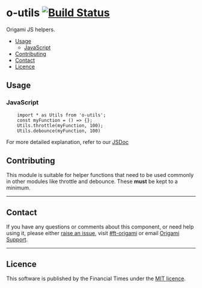 # o-utils [![Build Status](https://circleci.com/gh/Financial-Times/o-utils.png?style=shield)](https://circleci.com/gh/Financial-Times/o-utils)

Origami JS helpers.

- [Usage](#usage)
	- [JavaScript](#javascript)
- [Contributing](#contributing)
- [Contact](#contact)
- [Licence](#licence)

## Usage

### JavaScript

```JS
    import * as Utils from 'o-utils';
    const myFunction = () => {};
    Utils.throttle(myFunction, 100);
    Utils.debounce(myFunction, 100)
```

For more detailed explanation, refer to our [JSDoc](http://codedocs.webservices.ft.com/v1/jsdoc/o-utils)


## Contributing

This module is suitable for helper functions that need to be used commonly in other modules like throttle and debounce. These **must** be kept to a minimum.


---

## Contact

If you have any questions or comments about this component, or need help using it, please either [raise an issue](https://github.com/Financial-Times/o-utils/issues), visit [#ft-origami](https://financialtimes.slack.com/messages/ft-origami/) or email [Origami Support](mailto:origami-support@ft.com).

----

## Licence

This software is published by the Financial Times under the [MIT licence](http://opensource.org/licenses/MIT).
